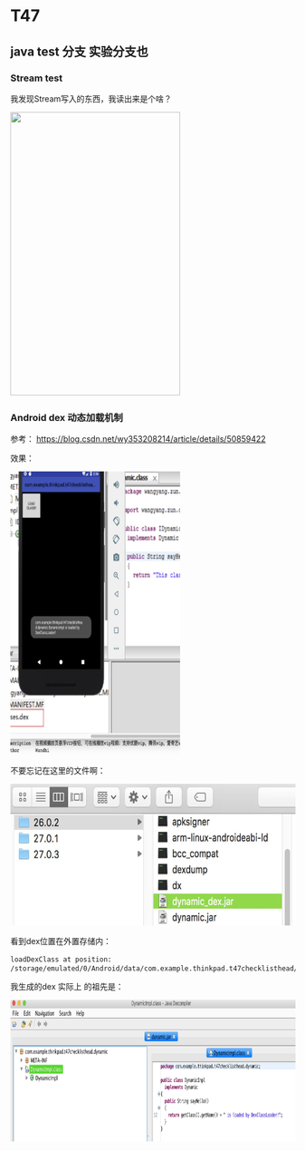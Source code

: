 # T47

## java test 分支 实验分支也

### Stream test

我发现Stream写入的东西，我读出来是个啥？

<img src="https://github.com/anonymity12/T47/blob/java_test/img/StreamTest.jpg" width=300, height=500>

### Android dex 动态加载机制

参考： https://blog.csdn.net/wy353208214/article/details/50859422

效果：

<img src="https://github.com/anonymity12/T47/blob/java_test/img/dexOk.jpg" width=300, height=500>

不要忘记在这里的文件啊：

<img src="https://github.com/anonymity12/T47/blob/java_test/img/myDex_jar_output.jpg" width=600, height=250>

看到dex位置在外置存储内：

```
loadDexClass at position: /storage/emulated/0/Android/data/com.example.thinkpad.t47checklisthead/cache/dynamic_dex.jar
```


我生成的dex 实际上 的祖先是：

<img src="https://github.com/anonymity12/T47/blob/java_test/img/jd-gui-outputMyJar.jpg" width=600, height=250>